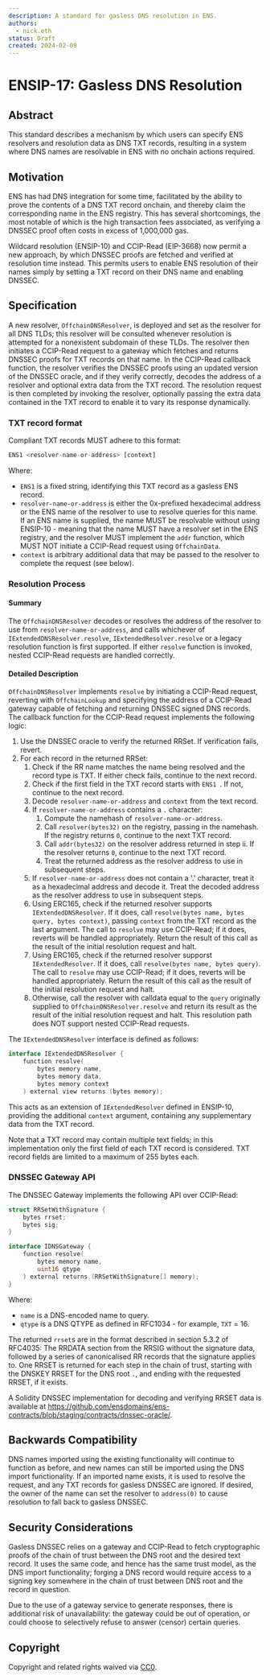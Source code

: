 ```yaml
---
description: A standard for gasless DNS resolution in ENS.
authors:
  - nick.eth
status: Draft
created: 2024-02-09
---
```


# ENSIP-17: Gasless DNS Resolution

## Abstract

This standard describes a mechanism by which users can specify ENS resolvers and resolution data as DNS TXT records, resulting in a system where DNS names are resolvable in ENS with no onchain actions required.

## Motivation

ENS has had DNS integration for some time, facilitated by the ability to prove the contents of a DNS TXT record onchain, and thereby claim the corresponding name in the ENS registry. This has several shortcomings, the most notable of which is the high transaction fees associated, as verifying a DNSSEC proof often costs in excess of 1,000,000 gas.

Wildcard resolution (ENSIP-10) and CCIP-Read (EIP-3668) now permit a new approach, by which DNSSEC proofs are fetched and verified at resolution time instead. This permits users to enable ENS resolution of their names simply by setting a TXT record on their DNS name and enabling DNSSEC.

## Specification

A new resolver, `OffchainDNSResolver`, is deployed and set as the resolver for all DNS TLDs; this resolver will be consulted whenever resolution is attempted for a nonexistent subdomain of these TLDs. The resolver then initiates a CCIP-Read request to a gateway which fetches and returns DNSSEC proofs for TXT records on that name. In the CCIP-Read callback function, the resolver verifies the DNSSEC proofs using an updated version of the DNSSEC oracle, and if they verify correctly, decodes the address of a resolver and optional extra data from the TXT record. The resolution request is then completed by invoking the resolver, optionally passing the extra data contained in the TXT record to enable it to vary its response dynamically.

### TXT record format

Compliant TXT records MUST adhere to this format:

```ts
ENS1 <resolver-name-or-address> [context]
```

Where:
 - `ENS1` is a fixed string, identifying this TXT record as a gasless ENS record.
 - `resolver-name-or-address` is either the 0x-prefixed hexadecimal address or the ENS name of the resolver to use to resolve queries for this name. If an ENS name is supplied, the name MUST be resolvable without using ENSIP-10 - meaning that the name MUST have a resolver set in the ENS registry, and the resolver MUST implement the `addr` function, which MUST NOT initiate a CCIP-Read request using `OffchainData`.
 - `context` is arbitrary additional data that may be passed to the resolver to complete the request (see below).

### Resolution Process

#### Summary

The `OffchainDNSResolver` decodes or resolves the address of the resolver to use from `resolver-name-or-address`, and calls whichever of `IExtendedDNSResolver.resolve`, `IExtendedResolver.resolve` or a legacy resolution function is first supported. If either `resolve` function is invoked, nested CCIP-Read requests are handled correctly.

#### Detailed Description

`OffchainDNSResolver` implements `resolve` by initiating a CCIP-Read request, reverting with `OffchainLookup` and specifying the address of a CCIP-Read gateway capable of fetching and returning DNSSEC signed DNS records. The callback function for the CCIP-Read request implements the following logic:

 1. Use the DNSSEC oracle to verify the returned RRSet. If verification fails, revert.
 2. For each record in the returned RRSet:
    1. Check if the RR name matches the name being resolved and the record type is TXT. If either check fails, continue to the next record.
    2. Check if the first field in the TXT record starts with `ENS1 `. If not, continue to the next record.
    3. Decode `resolver-name-or-address` and `context` from the text record.
    4. If `resolver-name-or-address` contains a `.` character:
       1. Compute the namehash of `resolver-name-or-address`.
       2. Call `resolver(bytes32)` on the registry, passing in the namehash. If the registry returns `0`, continue to the next TXT record.
       3. Call `addr(bytes32)` on the resolver address returned in step ii. If the resolver returns `0`, continue to the next TXT record.
       4. Treat the returned address as the resolver address to use in subsequent steps.
    5. If `resolver-name-or-address` does not contain a '.' character, treat it as a hexadecimal address and decode it. Treat the decoded address as the resolver address to use in subsequent steps.
    6. Using ERC165, check if the returned resolver supports `IExtendedDNSResolver`. If it does, call `resolve(bytes name, bytes query, bytes context)`, passing `context` from the TXT record as the last argument. The call to `resolve` may use CCIP-Read; if it does, reverts will be handled appropriately. Return the result of this call as the result of the initial resolution request and halt.
    7. Using ERC165, check if the returned resolver supporst `IExtendedResolver`. If it does, call `resolve(bytes name, bytes query)`. The call to `resolve` may use CCIP-Read; if it does, reverts will be handled appropriately. Return the result of this call as the result of the initial resolution request and halt.
    8. Otherwise, call the resolver with calldata equal to the `query` originally supplied to `OffchainDNSResolver.resolve` and return its result as the result of the initial resolution request and halt. This resolution path does NOT support nested CCIP-Read requests.

The `IExtendedDNSResolver` interface is defined as follows:

```go
interface IExtendedDNSResolver {
    function resolve(
        bytes memory name,
        bytes memory data,
        bytes memory context
    ) external view returns (bytes memory);
```

This acts as an extension of `IExtendedResolver` defined in ENSIP-10, providing the additional `context` argument, containing any supplementary data from the TXT record.

Note that a TXT record may contain multiple text fields; in this implementation only the first field of each TXT record is considered. TXT record fields are limited to a maximum of 255 bytes each.

### DNSSEC Gateway API

The DNSSEC Gateway implements the following API over CCIP-Read:

```go
struct RRSetWithSignature {
    bytes rrset;
    bytes sig;
}

interface IDNSGateway {
    function resolve(
        bytes memory name,
        uint16 qtype
    ) external returns (RRSetWithSignature[] memory);
}
```

Where:
 - `name` is a DNS-encoded name to query.
 - `qtype` is a DNS QTYPE as defined in RFC1034 - for example, `TXT` = 16.

The returned `rrset`s are in the format described in section 5.3.2 of RFC4035: The RRDATA section from the RRSIG without the signature data, followed by a series of canonicalised RR records that the signature applies to. One RRSET is returned for each step in the chain of trust, starting with the DNSKEY RRSET for the DNS root `.`, and ending with the requested RRSET, if it exists.

A Solidity DNSSEC implementation for decoding and verifying RRSET data is available at https://github.com/ensdomains/ens-contracts/blob/staging/contracts/dnssec-oracle/.

## Backwards Compatibility

DNS names imported using the existing functionality will continue to function as before, and new names can still be imported using the DNS import functionality. If an imported name exists, it is used to resolve the request, and any TXT records for gasless DNSSEC are ignored. If desired, the owner of the name can set the resolver to `address(0)` to cause resolution to fall back to gasless DNSSEC.

## Security Considerations

Gasless DNSSEC relies on a gateway and CCIP-Read to fetch cryptographic proofs of the chain of trust between the DNS root and the desired text record. It uses the same code, and hence has the same trust model, as the DNS import functionality; forging a DNS record would require access to a signing key somewhere in the chain of trust between DNS root and the record in question.

Due to the use of a gateway service to generate responses, there is additional risk of unavailability: the gateway could be out of operation, or could choose to selectively refuse to answer (censor) certain queries.

## Copyright

Copyright and related rights waived via [CC0](https://creativecommons.org/publicdomain/zero/1.0/).
